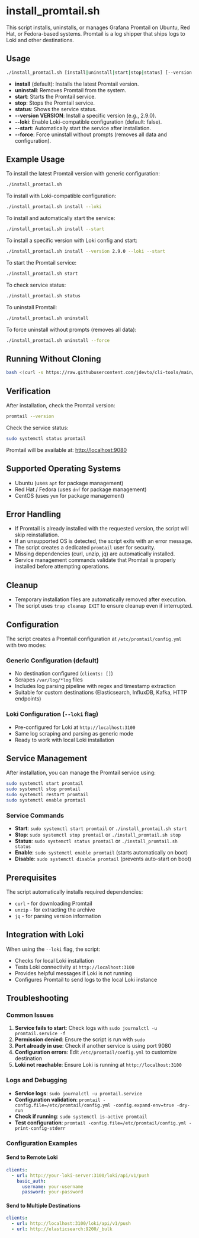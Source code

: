 # install_promtail.sh

This script installs, uninstalls, or manages Grafana Promtail on Ubuntu, Red Hat, or Fedora-based systems. Promtail is a log shipper that ships logs to Loki and other destinations.

## Usage

```bash
./install_promtail.sh [install|uninstall|start|stop|status] [--version VERSION] [--loki] [--start] [--force]
```

- **install** (default): Installs the latest Promtail version.
- **uninstall**: Removes Promtail from the system.
- **start**: Starts the Promtail service.
- **stop**: Stops the Promtail service.
- **status**: Shows the service status.
- **--version VERSION**: Install a specific version (e.g., 2.9.0).
- **--loki**: Enable Loki-compatible configuration (default: false).
- **--start**: Automatically start the service after installation.
- **--force**: Force uninstall without prompts (removes all data and configuration).

## Example Usage

To install the latest Promtail version with generic configuration:

```bash
./install_promtail.sh
```

To install with Loki-compatible configuration:

```bash
./install_promtail.sh install --loki
```

To install and automatically start the service:

```bash
./install_promtail.sh install --start
```

To install a specific version with Loki config and start:

```bash
./install_promtail.sh install --version 2.9.0 --loki --start
```

To start the Promtail service:

```bash
./install_promtail.sh start
```

To check service status:

```bash
./install_promtail.sh status
```

To uninstall Promtail:

```bash
./install_promtail.sh uninstall
```

To force uninstall without prompts (removes all data):

```bash
./install_promtail.sh uninstall --force
```

## Running Without Cloning

```bash
bash <(curl -s https://raw.githubusercontent.com/jdevto/cli-tools/main/scripts/install_promtail.sh) install
```

## Verification

After installation, check the Promtail version:

```bash
promtail --version
```

Check the service status:

```bash
sudo systemctl status promtail
```

Promtail will be available at: <http://localhost:9080>

## Supported Operating Systems

- Ubuntu (uses `apt` for package management)
- Red Hat / Fedora (uses `dnf` for package management)
- CentOS (uses `yum` for package management)

## Error Handling

- If Promtail is already installed with the requested version, the script will skip reinstallation.
- If an unsupported OS is detected, the script exits with an error message.
- The script creates a dedicated `promtail` user for security.
- Missing dependencies (curl, unzip, jq) are automatically installed.
- Service management commands validate that Promtail is properly installed before attempting operations.

## Cleanup

- Temporary installation files are automatically removed after execution.
- The script uses `trap cleanup EXIT` to ensure cleanup even if interrupted.

## Configuration

The script creates a Promtail configuration at `/etc/promtail/config.yml` with two modes:

### Generic Configuration (default)

- No destination configured (`clients: []`)
- Scrapes `/var/log/*log` files
- Includes log parsing pipeline with regex and timestamp extraction
- Suitable for custom destinations (Elasticsearch, InfluxDB, Kafka, HTTP endpoints)

### Loki Configuration (`--loki` flag)

- Pre-configured for Loki at `http://localhost:3100`
- Same log scraping and parsing as generic mode
- Ready to work with local Loki installation

## Service Management

After installation, you can manage the Promtail service using:

```bash
sudo systemctl start promtail
sudo systemctl stop promtail
sudo systemctl restart promtail
sudo systemctl enable promtail
```

### Service Commands

- **Start**: `sudo systemctl start promtail` or `./install_promtail.sh start`
- **Stop**: `sudo systemctl stop promtail` or `./install_promtail.sh stop`
- **Status**: `sudo systemctl status promtail` or `./install_promtail.sh status`
- **Enable**: `sudo systemctl enable promtail` (starts automatically on boot)
- **Disable**: `sudo systemctl disable promtail` (prevents auto-start on boot)

## Prerequisites

The script automatically installs required dependencies:

- `curl` - for downloading Promtail
- `unzip` - for extracting the archive
- `jq` - for parsing version information

## Integration with Loki

When using the `--loki` flag, the script:

- Checks for local Loki installation
- Tests Loki connectivity at `http://localhost:3100`
- Provides helpful messages if Loki is not running
- Configures Promtail to send logs to the local Loki instance

## Troubleshooting

### Common Issues

1. **Service fails to start**: Check logs with `sudo journalctl -u promtail.service -f`
2. **Permission denied**: Ensure the script is run with `sudo`
3. **Port already in use**: Check if another service is using port 9080
4. **Configuration errors**: Edit `/etc/promtail/config.yml` to customize destination
5. **Loki not reachable**: Ensure Loki is running at `http://localhost:3100`

### Logs and Debugging

- **Service logs**: `sudo journalctl -u promtail.service`
- **Configuration validation**: `promtail -config.file=/etc/promtail/config.yml -config.expand-env=true -dry-run`
- **Check if running**: `sudo systemctl is-active promtail`
- **Test configuration**: `promtail -config.file=/etc/promtail/config.yml -print-config-stderr`

### Configuration Examples

#### Send to Remote Loki

```yaml
clients:
  - url: http://your-loki-server:3100/loki/api/v1/push
    basic_auth:
      username: your-username
      password: your-password
```

#### Send to Multiple Destinations

```yaml
clients:
  - url: http://localhost:3100/loki/api/v1/push
  - url: http://elasticsearch:9200/_bulk
```
